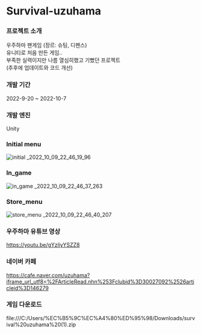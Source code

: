 # Survival-uzuhama

### 프로젝트 소개
우주하마 팬게임 (장르: 슈팅, 디펜스)   
유니티로 처음 만든 게임..   
부족한 실력이지만 나름 열심히했고 기뻤던 프로젝트   
(추후에 업데이트와 코드 개선)   

### 개발 기간
2022-9-20 ~ 2022-10-7

### 개발 엔진
Unity

### Initial menu
![initial _2022_10_09_22_46_19_96](https://user-images.githubusercontent.com/87477736/205858484-a70a3fd4-c74a-4918-9bed-5531390af938.png)

### In_game
![in_game _2022_10_09_22_46_37_263](https://user-images.githubusercontent.com/87477736/205858956-ac4380e2-ee55-48de-9a4c-67f839142200.png)

### Store_menu
![store_menu _2022_10_09_22_46_40_207](https://user-images.githubusercontent.com/87477736/205859034-1d8caf9b-73b9-4e2c-b929-c21e74ffd7f3.png)

### 우주하마 유튜브 영상
https://youtu.be/gYzliyYSZZ8

### 네이버 카페
https://cafe.naver.com/uzuhama?iframe_url_utf8=%2FArticleRead.nhn%253Fclubid%3D30027092%2526articleid%3D146279

### 게임 다운로드
file:///C:/Users/%EC%B5%9C%EC%A4%80%ED%95%98/Downloads/survival%20uzuhama%20(1).zip
